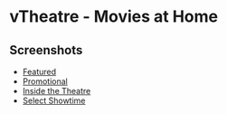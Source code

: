 # vTheatre - Movies at Home

## Screenshots
* [Featured](./assets/promotional.jpeg)
* [Promotional](./assets/SnyderCutvTheatre.png)
* [Inside the Theatre](./assets/theatre-countdown.jpg)
* [Select Showtime](./assets/select-showtime.jpg)